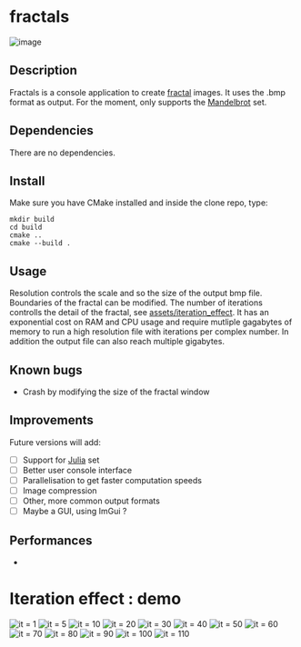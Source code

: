 # fractals
![image](assets/iteration_effect/sample_20.jpg)
## Description
Fractals is a console application to create [fractal](https://en.wikipedia.org/wiki/Fractal) images.
It uses the .bmp format as output.
For the moment, only supports the [Mandelbrot](https://en.wikipedia.org/wiki/Mandelbrot_set) set.

## Dependencies
There are no dependencies.

## Install
Make sure you have CMake installed and inside the clone repo, type:
```
mkdir build
cd build
cmake ..
cmake --build .
```

## Usage
Resolution controls the scale and so the size of the output bmp file.
Boundaries of the fractal can be modified.
The number of iterations controlls the detail of the fractal, see [assets/iteration_effect](assets/iteration_effect). It has an exponential cost on RAM and CPU usage and require mutliple gagabytes of memory to run a high resolution file with iterations per complex number. In addition the output file can also reach multiple gigabytes.

## Known bugs
- Crash by modifying the size of the fractal window

## Improvements
Future versions will add:
- [ ] Support for [Julia](https://en.wikipedia.org/wiki/Julia_set) set
- [ ] Better user console interface
- [ ] Parallelisation to get faster computation speeds
- [ ] Image compression
- [ ] Other, more common output formats
- [ ] Maybe a GUI, using ImGui ?

## Performances
-

# Iteration effect : demo
![it = 1](assets/iteration_effect/sample_1.jpg)
![it = 5](assets/iteration_effect/sample_5.jpg)
![it = 10](assets/iteration_effect/sample_10.jpg)
![it = 20](assets/iteration_effect/sample_20.jpg)
![it = 30](assets/iteration_effect/sample_30.jpg)
![it = 40](assets/iteration_effect/sample_40.jpg)
![it = 50](assets/iteration_effect/sample_50.jpg)
![it = 60](assets/iteration_effect/sample_60.jpg)
![it = 70](assets/iteration_effect/sample_70.jpg)
![it = 80](assets/iteration_effect/sample_80.jpg)
![it = 90](assets/iteration_effect/sample_90.jpg)
![it = 100](assets/iteration_effect/sample_100.jpg)
![it = 110](assets/iteration_effect/sample_110.jpg)

